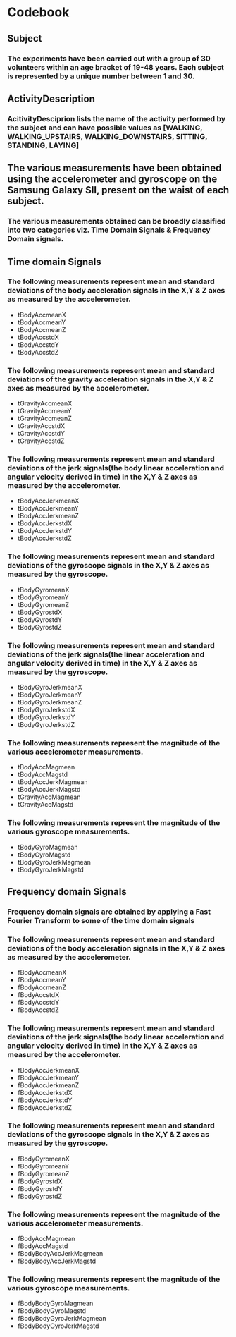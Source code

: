# Codebook

## Subject
### The experiments have been carried out with a group of 30 volunteers within an age bracket of 19-48 years. Each subject is represented by a unique number between 1 and 30.

## ActivityDescription

### AcitivityDesciprion lists the name of the activity performed by the subject and can have possible values as [WALKING, WALKING_UPSTAIRS, WALKING_DOWNSTAIRS, SITTING, STANDING, LAYING]


## The various measurements have been obtained using the accelerometer and gyroscope on the Samsung Galaxy SII, present on the waist of each subject.



### The various measurements obtained can be broadly classified into two categories viz. Time Domain Signals & Frequency Domain signals.

## Time domain Signals 

### The following measurements represent mean and standard deviations of the body acceleration signals in the X,Y & Z axes as measured by the accelerometer.

* tBodyAccmeanX
* tBodyAccmeanY
* tBodyAccmeanZ
* tBodyAccstdX
* tBodyAccstdY
* tBodyAccstdZ

### The following measurements represent mean and standard deviations of the gravity acceleration signals in the X,Y & Z axes as measured by the accelerometer.
* tGravityAccmeanX
* tGravityAccmeanY
* tGravityAccmeanZ
* tGravityAccstdX
* tGravityAccstdY
* tGravityAccstdZ

### The following measurements represent mean and standard deviations of the jerk signals(the body linear acceleration and angular velocity derived in time) in the X,Y & Z axes as measured by the accelerometer.
* tBodyAccJerkmeanX
* tBodyAccJerkmeanY
* tBodyAccJerkmeanZ
* tBodyAccJerkstdX
* tBodyAccJerkstdY
* tBodyAccJerkstdZ

### The following measurements represent mean and standard deviations of the gyroscope signals in the X,Y & Z axes as measured by the gyroscope.
* tBodyGyromeanX
* tBodyGyromeanY
* tBodyGyromeanZ
* tBodyGyrostdX
* tBodyGyrostdY
* tBodyGyrostdZ

### The following measurements represent mean and standard deviations of the jerk signals(the linear acceleration and angular velocity derived in time) in the X,Y & Z axes as measured by the gyroscope.
* tBodyGyroJerkmeanX
* tBodyGyroJerkmeanY
* tBodyGyroJerkmeanZ
* tBodyGyroJerkstdX
* tBodyGyroJerkstdY
* tBodyGyroJerkstdZ

### The following measurements represent the magnitude of the various accelerometer measurements.
* tBodyAccMagmean
* tBodyAccMagstd
* tBodyAccJerkMagmean
* tBodyAccJerkMagstd
* tGravityAccMagmean
* tGravityAccMagstd

### The following measurements represent the magnitude of the various gyroscope measurements.
* tBodyGyroMagmean
* tBodyGyroMagstd
* tBodyGyroJerkMagmean
* tBodyGyroJerkMagstd


## Frequency domain Signals
### Frequency domain signals are obtained by applying a Fast Fourier Transform to some of the time domain signals 

### The following measurements represent mean and standard deviations of the body acceleration signals in the X,Y & Z axes as measured by the accelerometer.
* fBodyAccmeanX
* fBodyAccmeanY
* fBodyAccmeanZ
* fBodyAccstdX
* fBodyAccstdY
* fBodyAccstdZ

### The following measurements represent mean and standard deviations of the jerk signals(the body linear acceleration and angular velocity derived in time) in the X,Y & Z axes as measured by the accelerometer.
* fBodyAccJerkmeanX
* fBodyAccJerkmeanY
* fBodyAccJerkmeanZ
* fBodyAccJerkstdX
* fBodyAccJerkstdY
* fBodyAccJerkstdZ

### The following measurements represent mean and standard deviations of the gyroscope signals in the X,Y & Z axes as measured by the gyroscope.
* fBodyGyromeanX
* fBodyGyromeanY
* fBodyGyromeanZ
* fBodyGyrostdX
* fBodyGyrostdY
* fBodyGyrostdZ

### The following measurements represent the magnitude of the various accelerometer measurements.
* fBodyAccMagmean
* fBodyAccMagstd
* fBodyBodyAccJerkMagmean
* fBodyBodyAccJerkMagstd

### The following measurements represent the magnitude of the various gyroscope measurements.
* fBodyBodyGyroMagmean
* fBodyBodyGyroMagstd
* fBodyBodyGyroJerkMagmean
* fBodyBodyGyroJerkMagstd
